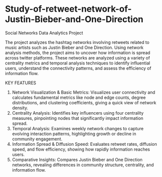 # Study-of-retweet-network-of-Justin-Bieber-and-One-Direction
Social Networks Data Analytics Project

The project analyzes the hashtag networks involving retweets related to music artists such as Justin Bieber and One Direction. Using network analysis methods, the project aims to uncover how information is spread across twitter platforms. These networks are analyzed using a variety of centrality metrics and temporal analysis techniques to identify influential users, understand the connectivity patterns, and assess the efficiency of information flow.

KEY FEATURES

1. Network Visualization & Basic Metrics: Visualizes user connectivity and calculates fundamental metrics like node and edge counts, degree distributions, and clustering coefficients, giving a quick view of network density.
2. Centrality Analysis: Identifies key influencers using four centrality measures, pinpointing nodes that significantly impact information spread.
3. Temporal Analysis: Examines weekly network changes to capture evolving interaction patterns, highlighting growth or decline in community engagement.
4. Information Spread & Diffusion Speed: Evaluates retweet rates, diffusion speed, and flow efficiency, showing how rapidly information reaches users.
5. Comparative Insights: Compares Justin Bieber and One Direction networks, revealing differences in community structure, centrality, and information flow.
